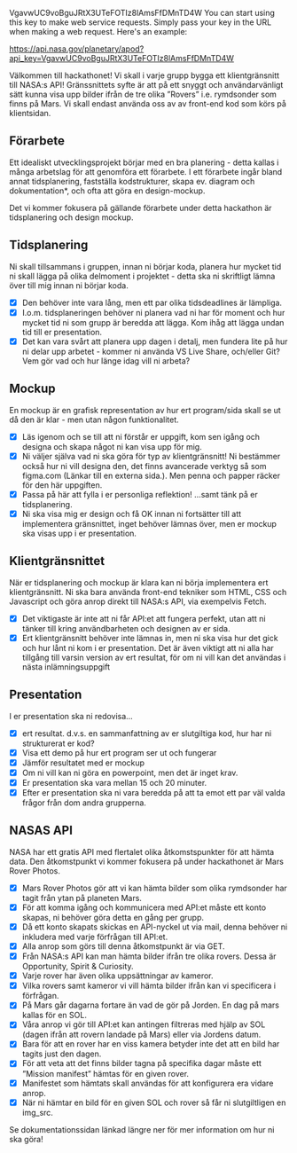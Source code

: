 VgavwUC9voBguJRtX3UTeFOTIz8lAmsFfDMnTD4W
You can start using this key to make web service requests. Simply pass your key in the URL when making a web request. Here's an example:

https://api.nasa.gov/planetary/apod?api_key=VgavwUC9voBguJRtX3UTeFOTIz8lAmsFfDMnTD4W

Välkommen till hackathonet! Vi skall i varje grupp bygga ett klientgränsnitt till NASA:s API! Gränssnittets syfte är att på ett snyggt och användarvänligt sätt kunna visa upp bilder ifrån de tre olika ”Rovers” i.e. rymdsonder som finns på Mars. Vi skall endast använda oss av av front-end kod som körs på klientsidan.

## Förarbete

Ett idealiskt utvecklingsprojekt börjar med en bra planering - detta kallas i många arbetslag för att genomföra ett förarbete. I ett förarbete ingår bland annat tidsplanering, fastställa kodstrukturer, skapa ev. diagram och dokumentation\*, och ofta att göra en design-mockup.

Det vi kommer fokusera på gällande förarbete under detta hackathon är tidsplanering och design mockup.

## Tidsplanering

Ni skall tillsammans i gruppen, innan ni börjar koda, planera hur mycket tid ni skall lägga på olika delmoment i projektet - detta ska ni skriftligt lämna över till mig innan ni börjar koda.

- [x] Den behöver inte vara lång, men ett par olika tidsdeadlines är lämpliga.
- [x] I.o.m. tidsplaneringen behöver ni planera vad ni har för moment och hur mycket tid ni som grupp är beredda att lägga. Kom ihåg att lägga undan tid till er presentation.
- [x] Det kan vara svårt att planera upp dagen i detalj, men fundera lite på hur ni delar upp arbetet - kommer ni använda VS Live Share, och/eller Git? Vem gör vad och hur länge idag vill ni arbeta?

## Mockup

En mockup är en grafisk representation av hur ert program/sida skall se ut då den är klar - men utan någon funktionalitet.

- [x] Läs igenom och se till att ni förstår er uppgift, kom sen igång och designa och skapa något ni kan visa upp för mig.
- [x] Ni väljer själva vad ni ska göra för typ av klientgränsnitt! Ni bestämmer också hur ni vill designa den, det finns avancerade verktyg så som figma.com (Länkar till en externa sida.). Men penna och papper räcker för den här uppgiften.
- [x] Passa på här att fylla i er personliga reflektion! …samt tänk på er tidsplanering.
- [x] Ni ska visa mig er design och få OK innan ni fortsätter till att implementera gränsnittet, inget behöver lämnas över, men er mockup ska visas upp i er presentation.

## Klientgränsnittet

När er tidsplanering och mockup är klara kan ni börja implementera ert klientgränsnitt. Ni ska bara använda front-end tekniker som HTML, CSS och Javascript och göra anrop direkt till NASA:s API, via exempelvis Fetch.

- [x] Det viktigaste är inte att ni får API:et att fungera perfekt, utan att ni tänker till kring användbarheten och designen av er sida.
- [x] Ert klientgränsnitt behöver inte lämnas in, men ni ska visa hur det gick och hur lånt ni kom i er presentation. Det är även viktigt att ni alla har tillgång till varsin version av ert resultat, för om ni vill kan det användas i nästa inlämningsuppgift

## Presentation

I er presentation ska ni redovisa…

- [x] ert resultat. d.v.s. en sammanfattning av er slutgiltiga kod, hur har ni strukturerat er kod?
- [x] Visa ett demo på hur ert program ser ut och fungerar
- [x] Jämför resultatet med er mockup
- [x] Om ni vill kan ni göra en powerpoint, men det är inget krav.
- [x] Er presentation ska vara mellan 15 och 20 minuter.
- [x] Efter er presentation ska ni vara beredda på att ta emot ett par väl valda frågor från dom andra grupperna.

## NASAS API

NASA har ett gratis API med flertalet olika åtkomstspunkter för att hämta data. Den åtkomstpunkt vi kommer fokusera på under hackathonet är Mars Rover Photos.

- [x] Mars Rover Photos gör att vi kan hämta bilder som olika rymdsonder har tagit från ytan på planeten Mars.
- [x] För att komma igång och kommunicera med API:et måste ett konto skapas, ni behöver göra detta en gång per grupp.
- [x] Då ett konto skapats skickas en API-nyckel ut via mail, denna behöver ni inkludera med varje förfrågan till API:et.
- [x] Alla anrop som görs till denna åtkomstpunkt är via GET.
- [x] Från NASA:s API kan man hämta bilder ifrån tre olika rovers. Dessa är Opportunity, Spirit & Curiosity.
- [x] Varje rover har även olika uppsättningar av kameror.
- [x] Vilka rovers samt kameror vi vill hämta bilder ifrån kan vi specificera i förfrågan.
- [x] På Mars går dagarna fortare än vad de gör på Jorden. En dag på mars kallas för en SOL.
- [x] Våra anrop vi gör till API:et kan antingen filtreras med hjälp av SOL (dagen ifrån att rovern landade på Mars) eller via Jordens datum.
- [x] Bara för att en rover har en viss kamera betyder inte det att en bild har tagits just den dagen.
- [x] För att veta att det finns bilder tagna på specifika dagar måste ett ”Mission manifest” hämtas för en given rover.
- [x] Manifestet som hämtats skall användas för att konfigurera era vidare anrop.
- [x] När ni hämtar en bild för en given SOL och rover så får ni slutgiltligen en img_src.

Se dokumentationssidan länkad längre ner för mer information om hur ni ska göra!
